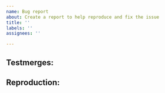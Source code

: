 ```yaml
---
name: Bug report
about: Create a report to help reproduce and fix the issue
title: ''
labels: ''
assignees: ''

---
```


<!-- Write **BELOW** The Headers and **ABOVE** The comments else it may not be viewable -->

## Testmerges:

<!-- If you're certain the issue is to be caused by a test merge, go on the TGMC discord (preferabily the #bot-abuse channel) and type '!tgs prs' (without the brackets), and then copy and paste the bot's output here. If no testmerges are active, feel free to remove this section. -->

## Reproduction:

<!-- Explain your issue in detail, including the steps to reproduce it. Issues without proper reproduction steps or explanation are open to being ignored/closed by maintainers.-->

<!-- **For Admins:** Oddities induced by var-edits and other admin tools are not necessarily bugs. Verify that your issues occur under regular circumstances before reporting them. -->
